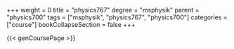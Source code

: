 +++
weight = 0
title = "physics767"
degree = "msphysik"
parent = "physics700"
tags = ["msphysik", "physics767", "physics700"]
categories = ["course"]
bookCollapseSection = false
+++

{{< genCoursePage >}}
